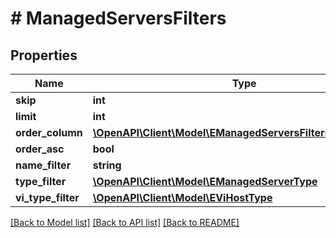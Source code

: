 # # ManagedServersFilters

## Properties

Name | Type | Description | Notes
------------ | ------------- | ------------- | -------------
**skip** | **int** |  | [optional]
**limit** | **int** |  | [optional]
**order_column** | [**\OpenAPI\Client\Model\EManagedServersFiltersOrderColumn**](EManagedServersFiltersOrderColumn.md) |  | [optional]
**order_asc** | **bool** |  | [optional]
**name_filter** | **string** |  | [optional]
**type_filter** | [**\OpenAPI\Client\Model\EManagedServerType**](EManagedServerType.md) |  | [optional]
**vi_type_filter** | [**\OpenAPI\Client\Model\EViHostType**](EViHostType.md) |  | [optional]

[[Back to Model list]](../../README.md#models) [[Back to API list]](../../README.md#endpoints) [[Back to README]](../../README.md)
